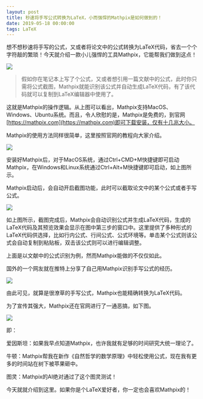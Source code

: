 ```yaml
---
layout: post
title: 秒速将手写公式转换为LaTeX，小而强悍的Mathpix是如何做到的！
date: 2019-05-18 00:00:00
tags: LaTeX
---
```


  想不想秒速将手写的公式，又或者将论文中的公式转换为LaTeX代码，省去一个个字符敲的繁琐！今天就介绍一款小儿强悍的工具Mathpix，它能帮我们做到这点！

![](https://tva1.sinaimg.cn/large/0082zybply1gc7qm2e9xbj313b0ijq58.jpg)

> 假如你在笔记本上写了个公式，又或者想引用一篇文献中的公式，此时你只需将公式截图，Mathpix就能识别该公式并自动生成LaTeX代码，有了该代码就可以复制到LaTeX编辑器中使用了。

这就是Mathpix的操作逻辑。从上图可以看出，Mathpix支持MacOS、Windows、Ubuntu系统。而且，令人欣慰的是，Mathpix是免费的，到官网[https://mathpix.com](https://mathpix.com)即可下载安装，仅有十几兆大小。

Mathpix的使用方法同样很简单，这里按照官网的教程向大家介绍。

![](https://tva1.sinaimg.cn/large/0082zybply1gc7qm0ax4nj30u90bhdi6.jpg)

安装好Mathpix后，对于MacOS系统，通过Ctrl+CMD+M快捷键即可启动Mathpix，在Windows和Linux系统通过Ctrl+Alt+M快捷键即可启动，如上图所示。

Mathpix启动后，会自动开启截图功能，此时可以截取论文中的某个公式或者手写公式。

![](https://tva1.sinaimg.cn/large/0082zybply1gc7qm0le3ej30u90d240w.jpg)

如上图所示，截图完成后，Mathpix会自动识别公式并生成LaTeX代码，生成的LaTeX代码及其预览效果会显示在图中第三步的窗口中。这里提供了多种形式的LaTeX代码供选择，比如行内公式、行间公式、公式环境等。单击某个公式则该公式会自动复制到粘贴板，双击该公式则可以进行编辑调整。

上面是以文献中的公式识别为例，然而Mathpix能做的不仅仅如此。

国外的一个网友就在推特上分享了自己用Mathpix识别手写公式的经历。

![](https://tva1.sinaimg.cn/large/0082zybply1gc7qm1z1jtj30w70trdk9.jpg)

由此可见，就算是很潦草的手写公式，Mathpix也能精确转换为LaTeX代码。

为了宣传其强大，Mathpix还在官网进行了一通恶搞，如下图。

![](https://tva1.sinaimg.cn/large/0082zybply1gc7qm0wz5pj30x40btabs.jpg)

即：

爱因斯坦：如果我早点知道Mathpix，也许我就有足够的时间研究大统一理论了。

牛顿：Mathpix帮我在新作《自然哲学的数学原理》中轻松使用公式，现在我有更多的时间站在树下被苹果砸中。

图灵：Mathpix的AI绝对通过了这个图灵测试！

今天就就介绍到这里。如果你是个LaTeX爱好者，你一定也会喜欢Mathpix的！
